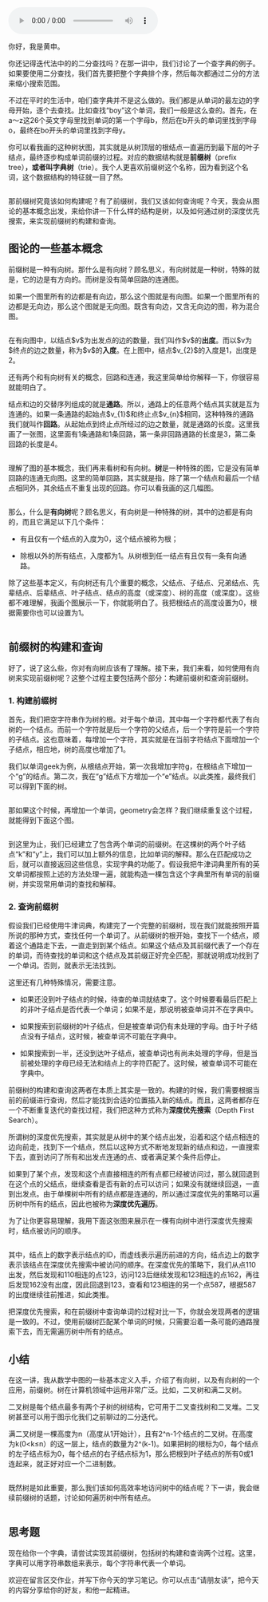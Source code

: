 <audio title="11 _ 树的深度优先搜索（上）：如何才能高效率地查字典？" src="https://static001.geekbang.org/resource/audio/98/a1/98e911b9323e4b38d7ad8d07a75399a1.mp3" controls="controls"></audio> 
<p>你好，我是黄申。</p><p>你还记得迭代法中的的二分查找吗？在那一讲中，我们讨论了一个查字典的例子。如果要使用二分查找，我们首先要把整个字典排个序，然后每次都通过二分的方法来缩小搜索范围。</p><p>不过在平时的生活中，咱们查字典并不是这么做的。我们都是从单词的最左边的字母开始，逐个去查找。比如查找“boy”这个单词，我们一般是这么查的。首先，在a～z这26个英文字母里找到单词的第一个字母b，然后在b开头的单词里找到字母o，最终在bo开头的单词里找到字母y。</p><p>你可以看我画的这种树状图，其实就是从树顶层的根结点一直遍历到最下层的叶子结点，最终逐步构成单词前缀的过程。对应的数据结构就是<strong>前缀树</strong>（prefix tree）<strong>，或者叫字典树</strong>（trie）。我个人更喜欢前缀树这个名称，因为看到这个名词，这个数据结构的特征就一目了然。</p><p><img src="https://static001.geekbang.org/resource/image/f4/34/f4cffbdefa0cd94eda18294c47bf8e34.jpg" alt=""></p><p>那前缀树究竟该如何构建呢？有了前缀树，我们又该如何查询呢？今天，我会从图论的基本概念出发，来给你讲一下什么样的结构是树，以及如何通过树的深度优先搜索，来实现前缀树的构建和查询。</p><h2>图论的一些基本概念</h2><p>前缀树是一种有向树。那什么是有向树？顾名思义，有向树就是一种树，特殊的就是，它的边是有方向的。而树是没有简单回路的连通图。</p><!-- [[[read_end]]] --><p>如果一个图里所有的边都是有向边，那么这个图就是有向图。如果一个图里所有的边都是无向边，那么这个图就是无向图。既含有向边，又含无向边的图，称为混合图。</p><p><img src="https://static001.geekbang.org/resource/image/bb/7d/bb472743016ead750fc7a80d8fc6bf7d.jpg" alt=""></p><p>在有向图中，以结点$v$为出发点的边的数量，我们叫作$v$的<strong>出度</strong>。而以$v为$终点的边之数量，称为$v$的<strong>入度</strong>。在上图中，结点$v_{2}$的入度是1，出度是2。</p><p>还有两个和有向树有关的概念，回路和连通，我这里简单给你解释一下，你很容易就能明白了。</p><p>结点和边的交替序列组成的就是<strong>通路</strong>。所以，通路上的任意两个结点其实就是互为连通的。如果一条通路的起始点$v_{1}$和终止点$v_{n}$相同，这种特殊的通路我们就叫作<strong>回路</strong>。从起始点到终止点所经过的边之数量，就是通路的长度。这里我画了一张图，这里面有1条通路和1条回路，第一条非回路通路的长度是3，第二条回路的长度是4。</p><p><img src="https://static001.geekbang.org/resource/image/d6/7b/d6f3fc3ffa213ba714a25091485ff97b.jpeg" alt=""></p><p>理解了图的基本概念，我们再来看树和有向树。<strong>树</strong>是一种特殊的图，它是没有简单回路的连通无向图。这里的简单回路，其实就是指，除了第一个结点和最后一个结点相同外，其余结点不重复出现的回路。你可以看我画的这几幅图。</p><p><img src="https://static001.geekbang.org/resource/image/e8/92/e8705553ef8e27adf0e2f5005671f492.jpg" alt=""></p><p>那么，什么是<strong>有向树</strong>呢？顾名思义，有向树是一种特殊的树，其中的边都是有向的，而且它满足以下几个条件：</p><ul>
<li>
<p>有且仅有一个结点的入度为0，这个结点被称为根；</p>
</li>
<li>
<p>除根以外的所有结点，入度都为1。从树根到任一结点有且仅有一条有向通路。</p>
</li>
</ul><p>除了这些基本定义，有向树还有几个重要的概念，父结点、子结点、兄弟结点、先辈结点、后辈结点、叶子结点、结点的高度（或深度）、树的高度（或深度）。这些都不难理解，我画个图展示一下，你就能明白了。我把根结点的高度设置为0，根据需要你也可以设置为1。</p><p><img src="https://static001.geekbang.org/resource/image/36/13/366d75b7566adfb09f71f3ae4ad7dd13.jpg" alt=""></p><h2>前缀树的构建和查询</h2><p>好了，说了这么些，你对有向树应该有了理解。接下来，我们来看，如何使用有向树来实现前缀树呢？这整个过程主要包括两个部分：构建前缀树和查询前缀树。</p><h3>1. 构建前缀树</h3><p>首先，我们把空字符串作为树的根。对于每个单词，其中每一个字符都代表了有向树的一个结点。而前一个字符就是后一个字符的父结点，后一个字符是前一个字符的子结点。这也意味着，每增加一个字符，其实就是在当前字符结点下面增加一个子结点，相应地，树的高度也增加了1。</p><p>我们以单词geek为例，从根结点开始，第一次我增加字符g，在根结点下增加一个“g”的结点。第二次，我在“g”结点下方增加一个“e”结点。以此类推，最终我们可以得到下面的树。</p><p><img src="https://static001.geekbang.org/resource/image/d0/26/d06e56e85242f66552672d0f7ada7b26.jpg" alt=""></p><p>那如果这个时候，再增加一个单词，geometry会怎样？我们继续重复这个过程，就能得到下面这个图。</p><p><img src="https://static001.geekbang.org/resource/image/95/8f/950f2b49edf271a36a5f96cf2187638f.jpg" alt=""></p><p>到这里为止，我们已经建立了包含两个单词的前缀树。在这棵树的两个叶子结点“k”和“y”上，我们可以加上额外的信息，比如单词的解释。那么在匹配成功之后，就可以直接返回这些信息，实现字典的功能了。假设我把牛津词典里所有的英文单词都按照上述的方法处理一遍，就能构造一棵包含这个字典里所有单词的前缀树，并实现常用单词的查找和解释。</p><h3>2. 查询前缀树</h3><p>假设我们已经使用牛津词典，构建完了一个完整的前缀树，现在我们就能按照开篇所说的那种方式，查找任何一个单词了。从前缀树的根开始，查找下一个结点，顺着这个通路走下去，一直走到到某个结点。如果这个结点及其前缀代表了一个存在的单词，而待查找的单词和这个结点及其前缀正好完全匹配，那就说明成功找到了一个单词。否则，就表示无法找到。</p><p>这里还有几种特殊情况，需要注意。</p><ul>
<li>
<p>如果还没到叶子结点的时候，待查的单词就结束了。这个时候要看最后匹配上的非叶子结点是否代表一个单词；如果不是，那说明被查单词并不在字典中。</p>
</li>
<li>
<p>如果搜索到前缀树的叶子结点，但是被查单词仍有未处理的字母。由于叶子结点没有子结点，这时候，被查单词不可能在字典中。</p>
</li>
<li>
<p>如果搜索到一半，还没到达叶子结点，被查单词也有尚未处理的字母，但是当前被处理的字母已经无法和结点上的字符匹配了。这时候，被查单词不可能在字典中。</p>
</li>
</ul><p>前缀树的构建和查询这两者在本质上其实是一致的。构建的时候，我们需要根据当前的前缀进行查询，然后才能找到合适的位置插入新的结点。而且，这两者都存在一个不断重复迭代的查找过程，我们把这种方式称为<strong>深度优先搜索</strong>（Depth First Search）。</p><p>所谓树的深度优先搜索，其实就是从树中的某个结点出发，沿着和这个结点相连的边向前走，找到下一个结点，然后以这种方式不断地发现新的结点和边，一直搜索下去，直到访问了所有和出发点连通的点、或者满足某个条件后停止。</p><p>如果到了某个点，发现和这个点直接相连的所有点都已经被访问过，那么就回退到在这个点的父结点，继续查看是否有新的点可以访问；如果没有就继续回退，一直到出发点。由于单棵树中所有的结点都是连通的，所以通过深度优先的策略可以遍历树中所有的结点，因此也被称为<strong>深度优先遍历</strong>。</p><p>为了让你更容易理解，我用下面这张图来展示在一棵有向树中进行深度优先搜索时，结点被访问的顺序。</p><p><img src="https://static001.geekbang.org/resource/image/fd/f9/fdc74a1d4797eee2b397e7c6fe5992f9.jpg" alt=""></p><p>其中，结点上的数字表示结点的ID，而虚线表示遍历前进的方向，结点边上的数字表示该结点在深度优先搜索中被访问的顺序。在深度优先的策略下，我们从点110出发，然后发现和110相连的点123，访问123后继续发现和123相连的点162，再往后发现162没有出度，因此回退到123，查看和123相连的另一个点587，根据587的出度继续往前推进，如此类推。</p><p>把深度优先搜索，和在前缀树中查询单词的过程对比一下，你就会发现两者的逻辑是一致的。不过，使用前缀树匹配某个单词的时候，只需要沿着一条可能的通路搜索下去，而无需遍历树中所有的结点。</p><h2>小结</h2><p>在这一讲，我从数学中图的一些基本定义入手，介绍了有向树，以及有向树的一个应用，前缀树。树在计算机领域中运用非常广泛。比如，二叉树和满二叉树。</p><p>二叉树是每个结点最多有两个子树的树结构，它可用于二叉查找树和二叉堆。二叉树甚至可以用于图示化我们之前聊过的二分迭代。</p><p>满二叉树是一棵高度为n（高度从1开始计），且有2^n-1个结点的二叉树。在高度为k(0&lt;k≤n）的这一层上，结点的数量为2^(k-1)。如果把树的根标为0，每个结点的左子结点标为0，每个结点的右子结点标为1，那么把根到叶子结点的所有0或1连起来，就正好对应一个二进制数。</p><p><img src="https://static001.geekbang.org/resource/image/56/89/564ee1181fe4b351a12f8af690311d89.jpg" alt=""></p><p>既然树是如此重要，那么我们该如何高效率地访问树中的结点呢？下一讲，我会继续前缀树的话题，讨论如何遍历树中所有结点。</p><p><img src="https://static001.geekbang.org/resource/image/79/09/79701ece6ee3d1a7efdcba51c5684e09.jpg" alt=""></p><h2>思考题</h2><p>现在给你一个字典，请尝试实现其前缀树，包括树的构建和查询两个过程。这里，字典可以用字符串数组来表示，每个字符串代表一个单词。</p><p><span class="orange">欢迎在留言区交作业，并写下你今天的学习笔记。你可以点击“请朋友读”，把今天的内容分享给你的好友，和他一起精进。</span></p>